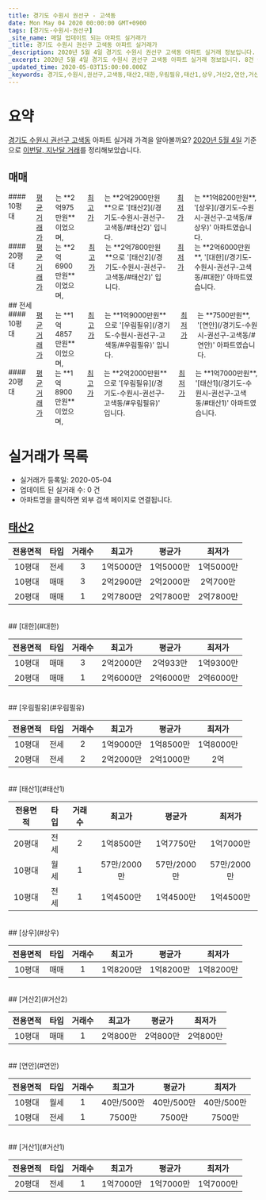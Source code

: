 ```yaml
---
title: 경기도 수원시 권선구 - 고색동
date: Mon May 04 2020 00:00:00 GMT+0900
tags: [경기도-수원시-권선구]
_site_name: 매일 업데이트 되는 아파트 실거래가
_title: 경기도 수원시 권선구 고색동 아파트 실거래가
_description: 2020년 5월 4일 경기도 수원시 권선구 고색동 아파트 실거래 정보입니다. 8건 아파트 정보가 있습니다.
_excerpt: 2020년 5월 4일 경기도 수원시 권선구 고색동 아파트 실거래 정보입니다. 8건 아파트 정보가 있습니다.
_updated_time: 2020-05-03T15:00:00.000Z
_keywords: 경기도,수원시,권선구,고색동,태산2,대한,우림필유,태산1,상우,거산2,연안,거산1
---
```





# 요약
<ins>경기도 수원시 권선구 고색동</ins> 아파트 실거래 가격을 알아볼까요? <ins>2020년 5월 4일</ins> 기준으로 <ins>이번달, 지난달 거래</ins>를 정리해보았습니다.

## 매매
<div class="container">
<div class="six columns" markdown="1">
#### 10평대
<ins>평균 거래가</ins>는 **2억975만원**이었으며, <ins>최고가</ins>는 **2억2900만원**으로 '[태산2](/경기도-수원시-권선구-고색동/#태산2)' 입니다. <ins>최저가</ins>는 **1억8200만원**, '[상우](/경기도-수원시-권선구-고색동/#상우)' 아파트였습니다.
</div>
<div class="six columns" markdown="1">
#### 20평대
<ins>평균 거래가</ins>는 **2억6900만원**이었으며, <ins>최고가</ins>는 **2억7800만원**으로 '[태산2](/경기도-수원시-권선구-고색동/#태산2)' 입니다. <ins>최저가</ins>는 **2억6000만원**, '[대한](/경기도-수원시-권선구-고색동/#대한)' 아파트였습니다.
</div>
</div>
## 전세
<div class="container">
<div class="six columns" markdown="1">
#### 10평대
<ins>평균 거래가</ins>는 **1억4857만원**이었으며, <ins>최고가</ins>는 **1억9000만원**으로 '[우림필유](/경기도-수원시-권선구-고색동/#우림필유)' 입니다. <ins>최저가</ins>는 **7500만원**, '[연안](/경기도-수원시-권선구-고색동/#연안)' 아파트였습니다.
</div>
<div class="six columns" markdown="1">
#### 20평대
<ins>평균 거래가</ins>는 **1억8900만원**이었으며, <ins>최고가</ins>는 **2억2000만원**으로 '[우림필유](/경기도-수원시-권선구-고색동/#우림필유)' 입니다. <ins>최저가</ins>는 **1억7000만원**, '[태산1](/경기도-수원시-권선구-고색동/#태산1)' 아파트였습니다.
</div>
</div>



# 실거래가 목록
- 실거래가 등록일: 2020-05-04
- 업데이트 된 실거래 수: 0 건
- 아파트명을 클릭하면 외부 검색 페이지로 연결됩니다.

## [태산2](#태산2)

|전용면적|타입|거래수|최고가|평균가|최저가|
|:---:|:---:|:---:|:---:|:---:|:---:|
|10평대|<span class="deal-type-2">전세</span>|3|1억5000만|1억5000만|1억5000만|
|10평대|<span class="deal-type-1">매매</span>|3|2억2900만|2억2000만|2억700만|
|20평대|<span class="deal-type-1">매매</span>|1|2억7800만|2억7800만|2억7800만|

<br/>
## [대한](#대한)

|전용면적|타입|거래수|최고가|평균가|최저가|
|:---:|:---:|:---:|:---:|:---:|:---:|
|10평대|<span class="deal-type-1">매매</span>|3|2억2000만|2억933만|1억9300만|
|20평대|<span class="deal-type-1">매매</span>|1|2억6000만|2억6000만|2억6000만|

<br/>
## [우림필유](#우림필유)

|전용면적|타입|거래수|최고가|평균가|최저가|
|:---:|:---:|:---:|:---:|:---:|:---:|
|10평대|<span class="deal-type-2">전세</span>|2|1억9000만|1억8500만|1억8000만|
|20평대|<span class="deal-type-2">전세</span>|2|2억2000만|2억1000만|2억|

<br/>
## [태산1](#태산1)

|전용면적|타입|거래수|최고가|평균가|최저가|
|:---:|:---:|:---:|:---:|:---:|:---:|
|20평대|<span class="deal-type-2">전세</span>|2|1억8500만|1억7750만|1억7000만|
|10평대|<span class="deal-type-3">월세</span>|1|57만/2000만|57만/2000만|57만/2000만|
|10평대|<span class="deal-type-2">전세</span>|1|1억4500만|1억4500만|1억4500만|

<br/>
## [상우](#상우)

|전용면적|타입|거래수|최고가|평균가|최저가|
|:---:|:---:|:---:|:---:|:---:|:---:|
|10평대|<span class="deal-type-1">매매</span>|1|1억8200만|1억8200만|1억8200만|

<br/>
## [거산2](#거산2)

|전용면적|타입|거래수|최고가|평균가|최저가|
|:---:|:---:|:---:|:---:|:---:|:---:|
|10평대|<span class="deal-type-1">매매</span>|1|2억800만|2억800만|2억800만|

<br/>
## [연안](#연안)

|전용면적|타입|거래수|최고가|평균가|최저가|
|:---:|:---:|:---:|:---:|:---:|:---:|
|10평대|<span class="deal-type-3">월세</span>|1|40만/500만|40만/500만|40만/500만|
|10평대|<span class="deal-type-2">전세</span>|1|7500만|7500만|7500만|

<br/>
## [거산1](#거산1)

|전용면적|타입|거래수|최고가|평균가|최저가|
|:---:|:---:|:---:|:---:|:---:|:---:|
|20평대|<span class="deal-type-2">전세</span>|1|1억7000만|1억7000만|1억7000만|

<br/>



